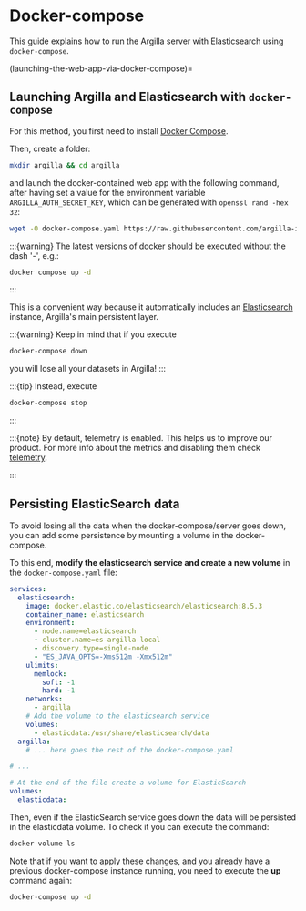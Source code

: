 
# Docker-compose

This guide explains how to run the Argilla server with Elasticsearch using `docker-compose`.

(launching-the-web-app-via-docker-compose)=
## Launching Argilla and Elasticsearch with `docker-compose`

For this method, you first need to install [Docker Compose](https://docs.docker.com/compose/install/).

Then, create a folder:

```bash
mkdir argilla && cd argilla
```

and launch the docker-contained web app with the following command, after having set a value for the environment variable `ARGILLA_AUTH_SECRET_KEY`, which can be generated with `openssl rand -hex 32`:

```bash
wget -O docker-compose.yaml https://raw.githubusercontent.com/argilla-io/argilla/main/docker/docker-compose.yaml && docker-compose up -d
```
:::{warning}
The latest versions of docker should be executed without the dash '-', e.g.:

```bash
docker compose up -d
```
:::

This is a convenient way because it automatically includes an [Elasticsearch](https://www.elastic.co/elasticsearch/) instance, Argilla's main persistent layer.

:::{warning}
Keep in mind that if you execute
```bash
docker-compose down
```
you will lose all your datasets in Argilla!
:::

:::{tip}
Instead, execute
```bash
docker-compose stop
```
:::

:::{note}
By default, telemetry is enabled. This helps us to improve our product. For more info about the metrics and disabling them check [telemetry](/reference/telemetry.md).

:::

## Persisting ElasticSearch data
To avoid losing all the data when the docker-compose/server goes down, you can add some persistence by mounting a
volume in the docker-compose.

To this end, **modify the elasticsearch service and create a new volume** in the `docker-compose.yaml` file:

```yaml
services:
  elasticsearch:
    image: docker.elastic.co/elasticsearch/elasticsearch:8.5.3
    container_name: elasticsearch
    environment:
      - node.name=elasticsearch
      - cluster.name=es-argilla-local
      - discovery.type=single-node
      - "ES_JAVA_OPTS=-Xms512m -Xmx512m"
    ulimits:
      memlock:
        soft: -1
        hard: -1
    networks:
      - argilla
    # Add the volume to the elasticsearch service
    volumes:
      - elasticdata:/usr/share/elasticsearch/data
  argilla:
    # ... here goes the rest of the docker-compose.yaml

# ...

# At the end of the file create a volume for ElasticSearch
volumes:
  elasticdata:


```

Then, even if the ElasticSearch service goes down the data will be persisted in the elasticdata volume. To check it
you can execute the command:

```bash
docker volume ls
```

Note that if you want to apply these changes, and you already have a previous docker-compose instance running, you need
to execute the **up** command again:

```bash
docker-compose up -d
```
